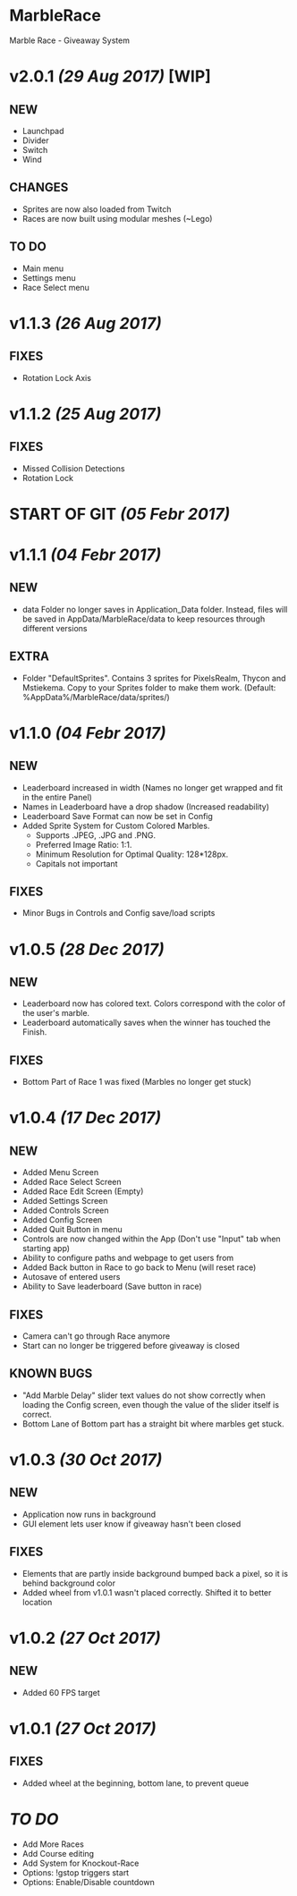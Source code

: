 # MarbleRace
Marble Race - Giveaway System

# v2.0.1 _(29 Aug 2017)_ [WIP]
## NEW
- Launchpad
- Divider
- Switch
- Wind
## CHANGES
- Sprites are now also loaded from Twitch
- Races are now built using modular meshes (~Lego)
## TO DO
- Main menu
- Settings menu
- Race Select menu

# v1.1.3 _(26 Aug 2017)_
## FIXES
- Rotation Lock Axis

# v1.1.2 _(25 Aug 2017)_
## FIXES
- Missed Collision Detections
- Rotation Lock

# START OF GIT _(05 Febr 2017)_

# v1.1.1 _(04 Febr 2017)_
## NEW
- data Folder no longer saves in Application_Data folder. Instead, files will be saved in AppData/MarbleRace/data to keep resources through different versions

## EXTRA
- Folder "DefaultSprites". Contains 3 sprites for PixelsRealm, Thycon and Mstiekema. Copy to your Sprites folder to make them work. (Default: %AppData%/MarbleRace/data/sprites/)

# v1.1.0 _(04 Febr 2017)_
## NEW
- Leaderboard increased in width (Names no longer get wrapped and fit in the entire Panel)
- Names in Leaderboard have a drop shadow (Increased readability)
- Leaderboard Save Format can now be set in Config
- Added Sprite System for Custom Colored Marbles. 
    * Supports .JPEG, .JPG and .PNG. 
    * Preferred Image Ratio: 1:1. 
    * Minimum Resolution for Optimal Quality: 128*128px. 
    * Capitals not important

## FIXES
- Minor Bugs in Controls and Config save/load scripts

# v1.0.5 _(28 Dec 2017)_
## NEW
- Leaderboard now has colored text. Colors correspond with the color of the user's marble.
- Leaderboard automatically saves when the winner has touched the Finish.

## FIXES
- Bottom Part of Race 1 was fixed (Marbles no longer get stuck)

# v1.0.4 _(17 Dec 2017)_
## NEW
- Added Menu Screen
- Added Race Select Screen
- Added Race Edit Screen (Empty)
- Added Settings Screen
- Added Controls Screen
- Added Config Screen
- Added Quit Button in menu
- Controls are now changed within the App (Don't use "Input" tab when starting app)
- Ability to configure paths and webpage to get users from
- Added Back button in Race to go back to Menu (will reset race)
- Autosave of entered users
- Ability to Save leaderboard (Save button in race)

## FIXES
- Camera can't go through Race anymore
- Start can no longer be triggered before giveaway is closed

## KNOWN BUGS
- "Add Marble Delay" slider text values do not show correctly when loading the Config screen, 
    even though the value of the slider itself is correct.
- Bottom Lane of Bottom part has a straight bit where marbles get stuck.

# v1.0.3 _(30 Oct 2017)_
## NEW
- Application now runs in background
- GUI element lets user know if giveaway hasn't been closed

## FIXES
- Elements that are partly inside background bumped back a pixel, so it is behind background color
- Added wheel from v1.0.1 wasn't placed correctly. Shifted it to better location

# v1.0.2 _(27 Oct 2017)_
## NEW
- Added 60 FPS target

# v1.0.1 _(27 Oct 2017)_
## FIXES
- Added wheel at the beginning, bottom lane, to prevent queue

# _TO DO_
- Add More Races
- Add Course editing
- Add System for Knockout-Race
- Options: !gstop triggers start
- Options: Enable/Disable countdown
